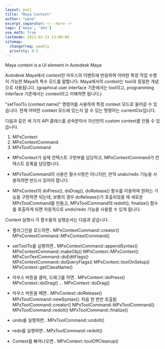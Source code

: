 ```yaml
---
layout: post
title: "Maya Context"
author: "wano"
excerpt_separator: <!--more-->
tags: ['maya', 'dev']
use_math: true
lastmode: 2023-03-23 13:00:00
sitemap:
  changefreq: weekly
  priority: 0.5
---
```


Maya context is a UI element in Autodesk Maya<!--more-->

Autodesk Maya에서 context란 마우스의 이벤트에 반응하여 어떠한 특정 작업 수행이 가능한 Maya의 특수 모드를 말합니다. Maya에서의 context는 tool과 동일한 개념으로 사용됩니다. (graphical user interface 기준에서는 tool이고, programming interface 기준에서는 context라고 이해하면 됩니다.)

"setToolTo [context name]" 명령어를 사용하여 특정 context 모드로 들어갈 수 있습니다. 현재 어떠한 context 모드에 있는지 알 수 있는 명령어는 currentCtx입니다.

다음과 같은 세 가지 API 클래스를 상속받아서 자신만의 custom context를 만들 수 있습니다.
1) MPxContext
2) MPxContextCommand
3) MPxToolCommand

* MPxContext가 실제 컨텍스트 구현부를 담당하고, MPxContextCommand가 컨텍스트 등록을 담당합니다.

* MPxToolCommand의 사용은 필수사항은 아니지만, 만약 undo/redo 기능을 사용하려면 반드시 있어야 합니다.

* MPxContext의 doPress(), doDrag(), doRelease() 함수를 이용하여 원하는 기능을 구현하면 되는데, 보통의 경우 doRelease()가 호출되었을 때 새로운 MPxToolCommand를 만들고, MPxToolCommand의 redoIt(), finalize() 함수를 호출하게 되면 자동적으로 undo/redo 기능을 사용할 수 있게 됩니다.

Context 실행시 각 함수들의 실행순서는 다음과 같습니다.

* 플러그인을 로드하면..
MPxContextCommand::creator()
MPxContextCommand::MPxContextCommand()

* setToolTo를 실행하면..
MPxContextCommand::appendSyntax()
MPxContextCommand::makeObj()
MPxContext::MPxContext()
MPxConTextCommand::doEditFlags()
MPxContextCommand::doQueryFlags()
MPxContext::toolOnSetup()
MPxContext::getClassName()

* 마우스 버튼을 클릭, 드래그를 하면..
MPxContext::doPress()
MPxContext::doDrag()
...
MPxContext::doDrag()

* 마우스 버튼을 떼면..
MPxContext::doRelease()
MPxToolCommand::newSyntax(): 처음 한 번만 호출됨
MPxToolCommand::creator()
MPxToolCommand::MPxToolCommand()
MPxToolCommand::redoIt()
MPxToolCommand::finalize()

* undo를 실행하면..
MPxToolCommand::undoIt()

* redo를 실행하면..
MPxToolCommand::redoIt()

* Context를 빠져나오면..
MPxContext::toolOffCleanup()
